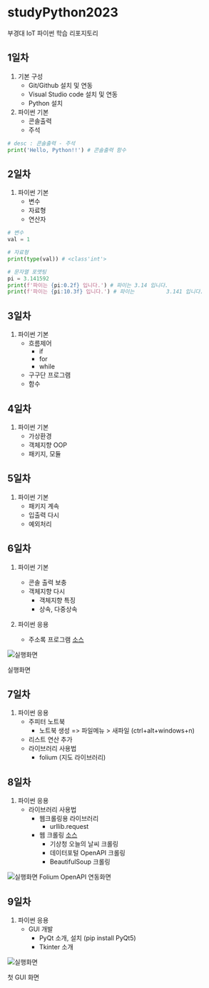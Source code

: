 # studyPython2023
 부경대 IoT 파이썬 학습 리포지토리

 ## 1일차
1. 기본 구성
    - Git/Github 설치 및 연동
    - Visual Studio code 설치 및 연동
    - Python 설치
2. 파이썬 기본
    - 콘솔출력
    - 주석

```python
# desc : 콘솔출력 - 주석
print('Hello, Python!!') # 콘솔출력 함수 
```

## 2일차
1. 파이썬 기본
    - 변수
    - 자료형
    - 연산자
   
```python
# 변수
val = 1

# 자료형
print(type(val)) # <class'int'>

# 문자열 포맷팅
pi = 3.141592
print(f'파이는 {pi:0.2f} 입니다.') # 파이는 3.14 입니다.
print(f'파이는 {pi:10.3f} 입니다.') # 파이는          3.141 입니다.
```

## 3일차
1. 파이썬 기본
    - 흐름제어
        - if
        - for
        - while
    - 구구단 프로그램
    - 함수
   
   
## 4일차
 1. 파이썬 기본
    - 가상환경
    - 객체지향 OOP
    - 패키지, 모듈


## 5일차
 1. 파이썬 기본
    - 패키지 계속
    - 입출력 다시
    - 예외처리
 
    
## 6일차
1. 파이썬 기본
    - 콘솔 출력 보충
    - 객체지향 다시
        - 객체지향 특징
        - 상속, 다중상속

2. 파이썬 응용
    - 주소록 프로그램 [소스](https://github.com/yeseoz/studyPython2023/blob/main/Project/adress_app.py)

![실행화면](https://raw.githubusercontent.com/yeseoz/studyPython2023/main/Images/address_app.png)

실행화면
    

## 7일차
1. 파이썬 응용
    - 주피터 노트북
        - 노트북 생성 => 파일메뉴 > 새파일 (ctrl+alt+windows+n)
    - 리스트 연산 추가
    - 라이브러리 사용법
        - folium (지도 라이브러리)


## 8일차
1. 파이썬 응용
    - 라이브러리 사용법
        - 웹크롤링용 라이브러리
            - urllib.request
        - 웹 크롤링 [소스](https://github.com/yeseoz/studyPython2023/blob/main/Day08/code44_web_crawling_tutorial.ipynb)
            - 기상청 오늘의 날씨 크롤링
            - 데이터포털 OpenAPI 크롤링
            - BeautifulSoup 크롤링

![실행화면](https://raw.githubusercontent.com/yeseoz/studyPython2023/main/Images/jupyter_folium.png)
Folium OpenAPI 연동화면


## 9일차
1. 파이썬 응용
    - GUI 개발
        - PyQt 소개, 설치 (pip install PyQt5)
        - Tkinter 소개
        
        
![실행화면](https://raw.githubusercontent.com/yeseoz/studyPython2023/main/Images/GUI_Programming.png)

첫 GUI 화면
    
